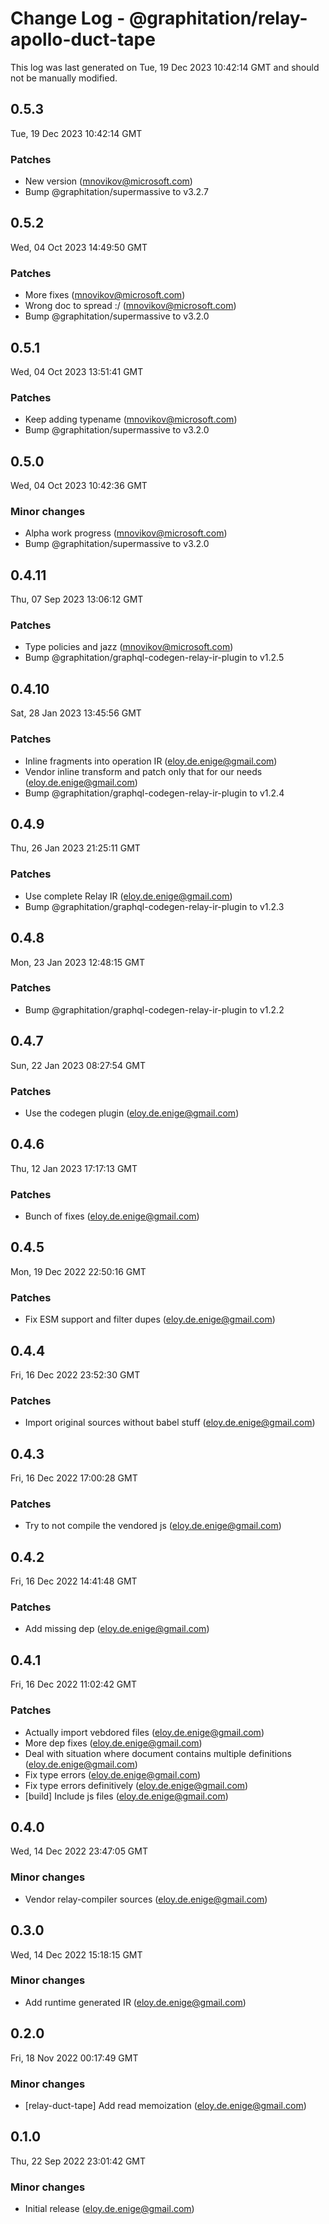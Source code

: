# Change Log - @graphitation/relay-apollo-duct-tape

This log was last generated on Tue, 19 Dec 2023 10:42:14 GMT and should not be manually modified.

<!-- Start content -->

## 0.5.3

Tue, 19 Dec 2023 10:42:14 GMT

### Patches

- New version (mnovikov@microsoft.com)
- Bump @graphitation/supermassive to v3.2.7

## 0.5.2

Wed, 04 Oct 2023 14:49:50 GMT

### Patches

- More fixes (mnovikov@microsoft.com)
- Wrong doc to spread :/ (mnovikov@microsoft.com)
- Bump @graphitation/supermassive to v3.2.0

## 0.5.1

Wed, 04 Oct 2023 13:51:41 GMT

### Patches

- Keep adding typename (mnovikov@microsoft.com)
- Bump @graphitation/supermassive to v3.2.0

## 0.5.0

Wed, 04 Oct 2023 10:42:36 GMT

### Minor changes

- Alpha work progress (mnovikov@microsoft.com)
- Bump @graphitation/supermassive to v3.2.0

## 0.4.11

Thu, 07 Sep 2023 13:06:12 GMT

### Patches

- Type policies and jazz (mnovikov@microsoft.com)
- Bump @graphitation/graphql-codegen-relay-ir-plugin to v1.2.5

## 0.4.10

Sat, 28 Jan 2023 13:45:56 GMT

### Patches

- Inline fragments into operation IR (eloy.de.enige@gmail.com)
- Vendor inline transform and patch only that for our needs (eloy.de.enige@gmail.com)
- Bump @graphitation/graphql-codegen-relay-ir-plugin to v1.2.4

## 0.4.9

Thu, 26 Jan 2023 21:25:11 GMT

### Patches

- Use complete Relay IR (eloy.de.enige@gmail.com)
- Bump @graphitation/graphql-codegen-relay-ir-plugin to v1.2.3

## 0.4.8

Mon, 23 Jan 2023 12:48:15 GMT

### Patches

- Bump @graphitation/graphql-codegen-relay-ir-plugin to v1.2.2

## 0.4.7

Sun, 22 Jan 2023 08:27:54 GMT

### Patches

- Use the codegen plugin (eloy.de.enige@gmail.com)

## 0.4.6

Thu, 12 Jan 2023 17:17:13 GMT

### Patches

- Bunch of fixes (eloy.de.enige@gmail.com)

## 0.4.5

Mon, 19 Dec 2022 22:50:16 GMT

### Patches

- Fix ESM support and filter dupes (eloy.de.enige@gmail.com)

## 0.4.4

Fri, 16 Dec 2022 23:52:30 GMT

### Patches

- Import original sources without babel stuff (eloy.de.enige@gmail.com)

## 0.4.3

Fri, 16 Dec 2022 17:00:28 GMT

### Patches

- Try to not compile the vendored js (eloy.de.enige@gmail.com)

## 0.4.2

Fri, 16 Dec 2022 14:41:48 GMT

### Patches

- Add missing dep (eloy.de.enige@gmail.com)

## 0.4.1

Fri, 16 Dec 2022 11:02:42 GMT

### Patches

- Actually import vebdored files (eloy.de.enige@gmail.com)
- More dep fixes (eloy.de.enige@gmail.com)
- Deal with situation where document contains multiple definitions (eloy.de.enige@gmail.com)
- Fix type errors (eloy.de.enige@gmail.com)
- Fix type errors definitively (eloy.de.enige@gmail.com)
- [build] Include js files (eloy.de.enige@gmail.com)

## 0.4.0

Wed, 14 Dec 2022 23:47:05 GMT

### Minor changes

- Vendor relay-compiler sources (eloy.de.enige@gmail.com)

## 0.3.0

Wed, 14 Dec 2022 15:18:15 GMT

### Minor changes

- Add runtime generated IR (eloy.de.enige@gmail.com)

## 0.2.0

Fri, 18 Nov 2022 00:17:49 GMT

### Minor changes

- [relay-duct-tape] Add read memoization (eloy.de.enige@gmail.com)

## 0.1.0

Thu, 22 Sep 2022 23:01:42 GMT

### Minor changes

- Initial release (eloy.de.enige@gmail.com)
